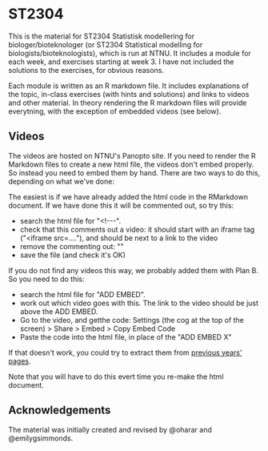 # ST2304

This is the material for ST2304 Statistisk modellering for biologer/bioteknologer (or ST2304 Statistical modelling for biologists/bioteknologists), which is run at NTNU. It includes a module for each week, and exercises starting at week 3. I have not included the solutions to the exercises, for obvious reasons.

Each module is written as an R markdown file. It includes explanations of the topic, in-class exercises (with hints and solutions) and links to videos and other material. In theory rendering the R markdown files will provide everytning, with the exception of embedded videos (see below).

## Videos

The videos are hosted on NTNU's Panopto site. If you need to render the R Markdown files to create a new html file, the videos don't embed properly. So instead you need to embed them by hand. There are two ways to do this, depending on what we've done:

The easiest is if we have already added the html code in the RMarkdown document. If we have done this it will be commented out, so try this:

- search the html file for "<!---". 
- check that this comments out a video: it should start with an iframe tag ("<iframe src=...."), and should be next to a link to the video
- remove the commenting out: "<!---" and "--->"
- save the file (and check it's OK)

If you do not find any videos this way, we probably added them with Plan B. So you need to do this:

- search the html file for "ADD EMBED". 
- work out which video goes with this. The link to the video should be just above the ADD EMBED.
- Go to the video, and getthe code: Settings (the cog at the top of the screen) > Share > Embed > Copy Embed Code
- Paste the code into the html file, in place of the "ADD EMBED X"

If that doesn't work, you could try to extract them from [previous years' pages](https://wiki.math.ntnu.no/st2304/2022v/start).

Note that you will have to do this evert time you re-make the html document.

## Acknowledgements

The material was initially created and revised by @oharar and @emilygsimmonds.
